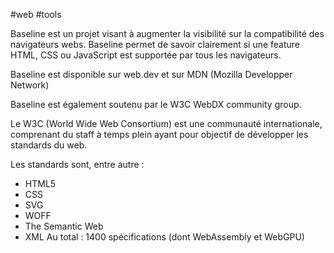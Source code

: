 #web #tools 

Baseline est un projet visant à augmenter la visibilité sur la compatibilité des navigateurs webs. Baseline permet de savoir clairement si une feature HTML, CSS ou JavaScript est supportée par tous les navigateurs.

Baseline est disponible sur web.dev et sur MDN (Mozilla Developper Network)

Baseline est également soutenu par le W3C WebDX community group.

Le W3C (World Wide Web Consortium) est une communauté internationale, comprenant du staff à temps plein ayant pour objectif de développer les standards du web.

Les standards sont, entre autre :
- HTML5
- CSS
- SVG
- WOFF
- The Semantic Web
- XML
Au total : 1400 spécifications (dont WebAssembly et WebGPU)